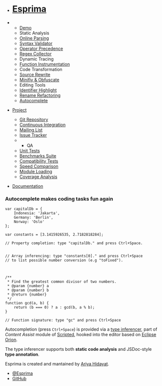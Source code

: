 - # [Esprima](../index.html)

- - [Demo](../demo/index.html)
  - Static Analysis
  - [Online Parsing](../demo/parse.html)
  - [Syntax Validator](../demo/validate.html)
  - [Operator Precedence](../demo/precedence.html)
  - [Regex Collector](../demo/collector.html)
  - Dynamic Tracing
  - [Function Instrumentation](../demo/functiontrace.html)
  - Code Transformation
  - [Source Rewrite](../demo/rewrite.html)
  - [Minifiy & Obfuscate](../demo/minify.html)
  - Editing Tools
  - [Identifier Highlight](../demo/highlight.html)
  - [Rename Refactoring](../demo/rename.html)
  - [Autocomplete](../demo/autocomplete.html)
- [Project](#)

  - [Git Repository](http://github.com/ariya/esprima)
  - [Continuous Integration](https://travis-ci.org/ariya/esprima)
  - [Mailing List](http://groups.google.com/group/esprima)
  - [Issue Tracker](http://issues.esprima.org/)
  - - QA
  - [Unit Tests](../test/index.html)
  - [Benchmarks Suite](../test/benchmarks.html)
  - [Compatibility Tests](../test/compat.html)
  - [Speed Comparison](../test/compare.html)
  - [Module Loading](../test/module.html)
  - [Coverage Analysis](../test/coverage.html)

- [Documentation](../doc/index.html)

### **Autocomplete** makes coding tasks fun again

    var capitalDb = {
        Indonesia: 'Jakarta',
        Germany: 'Berlin',
        Norway: 'Oslo'
    };

    var constants = [3.1415926535, 2.7182818284];

    // Property completion: type "capitalDb." and press Ctrl+Space.


    // Array inferencing: type "constants[0]." and press Ctrl+Space
    // to list possible number conversion (e.g "toFixed").



    /**
     * Find the greatest common divisor of two numbers.
     * @param {number} a
     * @param {number} b
     * @return {number}
     */
    function gcd(a, b) {
        return (b === 0) ? a : gcd(b, a % b);
    }

    // Function signature: type "gc" and press Ctrl+Space


Autocompletion (press `Ctrl+Space`) is provided via a [type inferencer](https://github.com/scripted-editor/scripted/wiki/Architecture#wiki-Inferencing), part of _Content Assist_ module of [Scripted](https://github.com/scripted-editor/scripted/blob/master/README.md), hooked into the editor based on [Eclipse Orion](http://wiki.eclipse.org/Orion).

The type inferencer supports both **static code analysis** and JSDoc-style **type annotation**.

Esprima is created and mantained by [Ariya Hidayat](http://ariya.ofilabs.com/about).

- [@Esprima](http://twitter.com/esprima)
- [GitHub](https://github.com/ariya/esprima)
